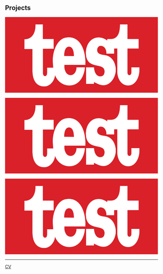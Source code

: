 ## Projects

[<img src="./test.png" height="250px" width="100%" >](./Blank.pdf)

[<img src="./test.png" height="250px" width="100%" >](./Blank.pdf)

[<img src="./test.png" height="250px" width="100%" >](./Blank.pdf)

---
[CV](./Blank.pdf)

